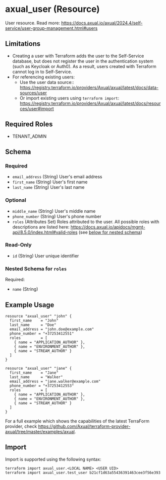 # axual_user (Resource)

User resource. Read more: https://docs.axual.io/axual/2024.4/self-service/user-group-management.html#users

## Limitations
- Creating a user with Terraform adds the user to the Self-Service database, but does not register the user in the authentication system (such as Keycloak or Auth0). As a result, users created with Terraform cannot log in to Self-Service.
- For referencing existing users:
    - Use the user data source:: https://registry.terraform.io/providers/Axual/axual/latest/docs/data-sources/user
    - Or import existing users using `terraform import`: https://registry.terraform.io/providers/Axual/axual/latest/docs/resources/user#import

## Required Roles
- TENANT_ADMIN

<!-- schema generated by tfplugindocs -->
## Schema

### Required

- `email_address` (String) User's email address
- `first_name` (String) User's first name
- `last_name` (String) User's last name

### Optional

- `middle_name` (String) User's middle name
- `phone_number` (String) User's phone number
- `roles` (Attributes Set) Roles attributed to the user. All possible roles with descriptions are listed here: https://docs.axual.io/apidocs/mgmt-api/8.5.0/index.html#valid-roles (see [below for nested schema](#nestedatt--roles))

### Read-Only

- `id` (String) User unique identifier

<a id="nestedatt--roles"></a>
### Nested Schema for `roles`

Required:

- `name` (String)

## Example Usage

```hcl
resource "axual_user" "john" {
  first_name    = "John"
  last_name     = "Doe"
  email_address = "john.doe@example.com"
  phone_number = "+37253412551"
  roles         = [
    { name = "APPLICATION_AUTHOR" },
    { name = "ENVIRONMENT_AUTHOR" },
    { name = "STREAM_AUTHOR" }
  ]
}

resource "axual_user" "jane" {
  first_name    = "Jane"
  last_name     = "Walker"
  email_address = "jane.walker@example.com"
  phone_number = "+37253412553"
  roles         = [
    { name = "APPLICATION_AUTHOR" },
    { name = "ENVIRONMENT_AUTHOR" },
    { name = "STREAM_AUTHOR" }
  ]
}
```

For a full example which shows the capabilities of the latest TerraForm provider, check https://github.com/Axual/terraform-provider-axual/tree/master/examples/axual.

## Import

Import is supported using the following syntax:

```shell
terraform import axual_user.<LOCAL NAME> <USER UID>
terraform import axual_user.test_user b21cf1d63a55436391463cee3f56e393
```